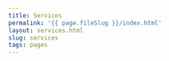 ```yaml
---
title: Services
permalink: '{{ page.fileSlug }}/index.html'
layout: services.html
slug: services
tags: pages
---
```



